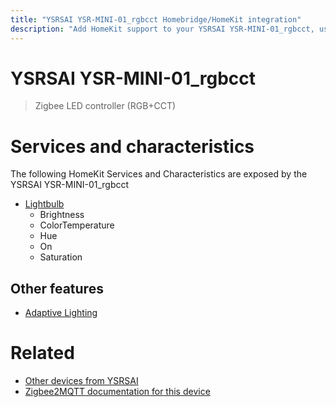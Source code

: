 ```yaml
---
title: "YSRSAI YSR-MINI-01_rgbcct Homebridge/HomeKit integration"
description: "Add HomeKit support to your YSRSAI YSR-MINI-01_rgbcct, using Homebridge, Zigbee2MQTT and homebridge-z2m."
---
```

<!---
This file has been GENERATED using src/docgen/docgen.ts
DO NOT EDIT THIS FILE MANUALLY!
-->
# YSRSAI YSR-MINI-01_rgbcct
> Zigbee LED controller (RGB+CCT)


# Services and characteristics
The following HomeKit Services and Characteristics are exposed by
the YSRSAI YSR-MINI-01_rgbcct

* [Lightbulb](../../light.md)
  * Brightness
  * ColorTemperature
  * Hue
  * On
  * Saturation


## Other features
* [Adaptive Lighting](../../light.md)


# Related
* [Other devices from YSRSAI](../index.md#ysrsai)
* [Zigbee2MQTT documentation for this device](https://www.zigbee2mqtt.io/devices/YSR-MINI-01_rgbcct.html)